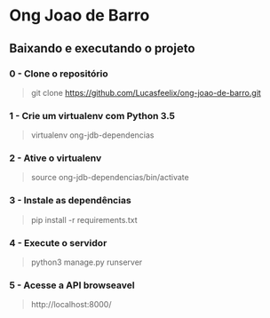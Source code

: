 # Ong Joao de Barro

## Baixando e executando o projeto

### 0 - Clone o repositório
> git clone https://github.com/Lucasfeelix/ong-joao-de-barro.git

### 1 - Crie um virtualenv com Python 3.5
> virtualenv ong-jdb-dependencias

### 2 - Ative o virtualenv
> source ong-jdb-dependencias/bin/activate

### 3 - Instale as dependências
> pip install -r requirements.txt

### 4 - Execute o servidor
> python3 manage.py runserver

### 5 - Acesse a API browseavel
> http://localhost:8000/

